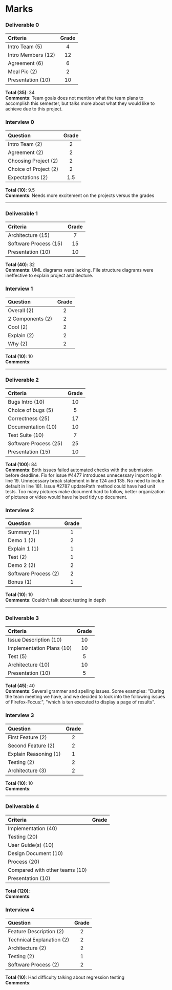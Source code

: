 # Marks

### Deliverable 0

| Criteria | Grade |
| :------- | :-----: |
| Intro Team (5) | 4 | 
| Intro Members (12) | 12 |  
| Agreement (6) | 6 |  
| Meal Pic (2) | 2 |  
| Presentation (10) | 10 | 

**Total (35)**: 34  
**Comments**: Team goals does not mention what the team plans to accomplish this semester, but talks more about what they would like to achieve due to this project.  

### Interview 0

| Question | Grade |
| :------- | :-----: |
| Intro Team (2) | 2 |
| Agreement (2) | 2 |
| Choosing Project (2) | 2 |  
| Choice of Project (2) | 2 |  
| Expectations (2) | 1.5 |  

**Total (10)**: 9.5  
**Comments**: Needs more excitement on the projects versus the grades  

----------------

### Deliverable 1

| Criteria | Grade |
| :------- | :-----: |
| Architecture (15) | 7 |  
| Software Process (15) | 15 |  
| Presentation (10) | 10 |  

**Total (40)**: 32  
**Comments**: UML diagrams were lacking. File structure diagrams were ineffective to explain project architecture.  

### Interview 1

| Question | Grade |
| :------- | :-----: |
| Overall (2) | 2 |  
| 2 Components (2) | 2 |  
| Cool (2) | 2 |  
| Explain (2) | 2 |  
| Why (2) | 2 |  

**Total (10)**: 10  
**Comments**:  

-----------------

### Deliverable 2

| Criteria | Grade |
| :------- | :-----: |
| Bugs Intro (10) | 10 |  
| Choice of bugs (5) | 5 |  
| Correctness (25) | 17 |  
| Documentation (10) | 10 |
| Test Suite (10) | 7 | 
| Software Process (25) | 25 |
| Presentation (15) | 10 |

**Total (100)**: 84  
**Comments**: Both issues failed automated checks with the submission before deadline. Fix for issue #4477 introduces unnecessary import log in line 19. Unnecessary break statement in line 124 and 135. No need to inclue default in line 181. Issue #2787 updatePath method could have had unit tests. Too many pictures make document hard to follow, better organization of pictures or video would have helped tidy up document.  

### Interview 2

| Question | Grade |
| :------- | :-----: |
| Summary (1) | 1 |  
| Demo 1 (2) | 2 |  
| Explain 1 (1) | 1 |  
| Test (2) | 1 |  
| Demo 2 (2) | 2 |  
| Software Process (2) | 2 | 
| Bonus (1) | 1 |

**Total (10)**: 10   
**Comments**: Couldn't talk about testing in depth   

-----------------

### Deliverable 3

| Criteria | Grade |
| :------- | :-----: |
| Issue Description (10) | 10 |  
| Implementation Plans (10) | 10 |  
| Test (5) | 5 |  
| Architecture (10) | 10 |
| Presentation (10) | 5 |  

**Total (45)**: 40  
**Comments**: Several grammer and spelling issues. Some examples: "During the team meeting we have, and we decided to look into the following issues of Firefox-Focus:", "which is ten executed to display a page of results".   

### Interview 3

| Question | Grade |
| :------- | :-----: |
| First Feature (2) | 2 |  
| Second Feature (2) | 2 |  
| Explain Reasoning (1) | 1 |  
| Testing (2) | 2 |  
| Architecture (3) | 2 |  

**Total (10)**: 10   
**Comments**:   

-----------------

### Deliverable 4

| Criteria | Grade |
| :------- | :-----: |
| Implementation (40) |  |  
| Testing (20) |  |  
| User Guide(s) (10) |  |  
| Design Document (10) |  |
| Process (20) |  |  
| Compared with other teams (10) |  |  
| Presentation (10) |  |  

**Total (120)**:   
**Comments**:   

### Interview 4

| Question | Grade |
| :------- | :-----: |
| Feature Description (2) | 2 |  
| Technical Explanation (2) | 2 |  
| Architecture (2) | 2 |  
| Testing (2) | 1 |  
| Software Process (2) | 2 |  

**Total (10)**: Had difficulty talking about regression testing   
**Comments**:   


